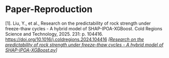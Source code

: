 # Paper-Reproduction


[1].	Liu, Y., et al., Research on the predictability of rock strength under freeze-thaw cycles - A hybrid model of SHAP-IPOA-XGBoost. Cold Regions Science and Technology, 2025. 231: p. 104416. https://doi.org/10.1016/j.coldregions.2024.104416
*[[Research on the predictability of rock strength under freeze-thaw cycles - A hybrid model of SHAP-IPOA-XGBoost.py](https://github.com/Jinpeng-Xin/Paper-Reproduction/blob/3a6d3c89be0ecc9e8c5986358cd6250fb26389b9/Research%20on%20the%20predictability%20of%20rock%20strength%20under%20freeze-thaw%20cycles%20-%20A%20hybrid%20model%20of%20SHAP-IPOA-XGBoost.py#L1)]*
